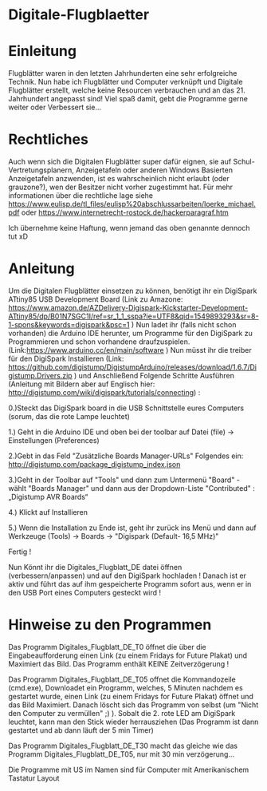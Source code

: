 # Digitale-Flugblaetter 


# Einleitung
Flugblätter waren in den letzten Jahrhunderten eine sehr erfolgreiche Technik. Nun habe ich Flugblätter und Computer verknüpft und Digitale Flugblätter erstellt, welche keine Resourcen verbrauchen und an das 21. Jahrhundert angepasst sind! Viel spaß damit, gebt die Programme gerne weiter oder Verbessert sie...

# Rechtliches 
Auch wenn sich die Digitalen Flugblätter super dafür eignen, sie auf Schul-Vertretungsplanern, Anzeigetafeln oder anderen Windows Basierten Anzeigetafeln anzwenden, ist es wahrscheinlich nicht erlaubt (oder grauzone?), wen der Besitzer nicht vorher zugestimmt hat.
Für mehr informationen über die rechtliche lage siehe https://www.eulisp.de/tl_files/eulisp%20abschlussarbeiten/loerke_michael.pdf
oder https://www.internetrecht-rostock.de/hackerparagraf.htm

Ich übernehme keine Haftung, wenn jemand das oben genannte dennoch tut xD

# Anleitung
Um die Digitalen Flugblätter einsetzen zu können, benötigt ihr ein DigiSpark ATtiny85 USB Development Board (Link zu Amazone:  https://www.amazon.de/AZDelivery-Digispark-Kickstarter-Development-ATtiny85/dp/B01N7SGC1I/ref=sr_1_1_sspa?ie=UTF8&qid=1549893293&sr=8-1-spons&keywords=digispark&psc=1 )
Nun ladet ihr (falls nicht schon vorhanden) die Arduino IDE herunter, um Programme für den DigiSpark zu Programmieren und schon vorhandene draufzuspielen.
(Link:https://www.arduino.cc/en/main/software )
Nun müsst ihr die treiber für den DigiSpark Installieren (Link: https://github.com/digistump/DigistumpArduino/releases/download/1.6.7/Digistump.Drivers.zip )
und Anschließend Folgende Schritte Ausführen (Anleitung mit Bildern aber auf Englisch hier: http://digistump.com/wiki/digispark/tutorials/connecting) :

0.)Steckt das DigiSpark board in die USB Schnittstelle eures Computers (sorum, das die rote Lampe leuchtet)

1.) Geht in die Arduino IDE und oben bei der toolbar auf Datei (file)  →  Einstellungen (Preferences)

2.)Gebt in das Feld "Zusätzliche Boards Manager-URLs" Folgendes ein: http://digistump.com/package_digistump_index.json

3.)Geht in der Toolbar auf "Tools" und dann zum Untermenü "Board" - wählt "Boards Manager" und dann aus der Dropdown-Liste "Contributed" :  „Digistump AVR Boards“

4.) Klickt auf Installieren

5.) Wenn die Installation zu Ende ist, geht ihr zurück ins Menü und dann auf Werkzeuge (Tools) → Boards → "Digispark (Default- 16,5 MHz)"

Fertig !

Nun Könnt ihr die Digitales_Flugblatt_DE datei öffnen (verbessern/anpassen) und auf den DigiSpark hochladen !
Danach ist er aktiv und führt das auf ihm gespeicherte Programm sofort aus, wenn er in den USB Port eines Computers gesteckt wird ! 
# Hinweise zu den Programmen 
Das Programm Digitales_Flugblatt_DE_T0 öffnet die über die Eingabeaufforderung einen Link (zu einem Fridays for Future Plakat) und Maximiert das Bild. Das Programm enthält KEINE Zeitverzögerung !

Das Programm Digitales_Flugblatt_DE_T05 offnet die Kommandozeile (cmd.exe), Downloadet ein Programm, welches, 5 Minuten nachdem es gestartet wurde, einen Link (zu einem Fridays for Future Plakat) öffnet und das Bild Maximiert. Danach löscht sich das Programm von selbst (um "Nicht den Computer zu vermüllen" ;) ). Sobalt die 2. rote LED am DigiSpark leuchtet, kann man den Stick wieder herrausziehen (Das Programm ist dann gestartet und ab dann läuft der 5 min Timer)

Das Programm Digitales_Flugblatt_DE_T30 macht das gleiche wie das Programm Digitales_Flugblatt_DE_T05, nur mit 30 min verzögerung...

Die Programme mit US im Namen sind für Computer mit Amerikanischem Tastatur Layout








